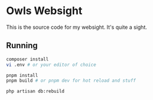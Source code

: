 # Owls Websight
This is the source code for my websight. It's quite a sight.

## Running
```sh
composer install
vi .env # or your editor of choice

pnpm install
pnpm build # or pnpm dev for hot reload and stuff

php artisan db:rebuild
```
